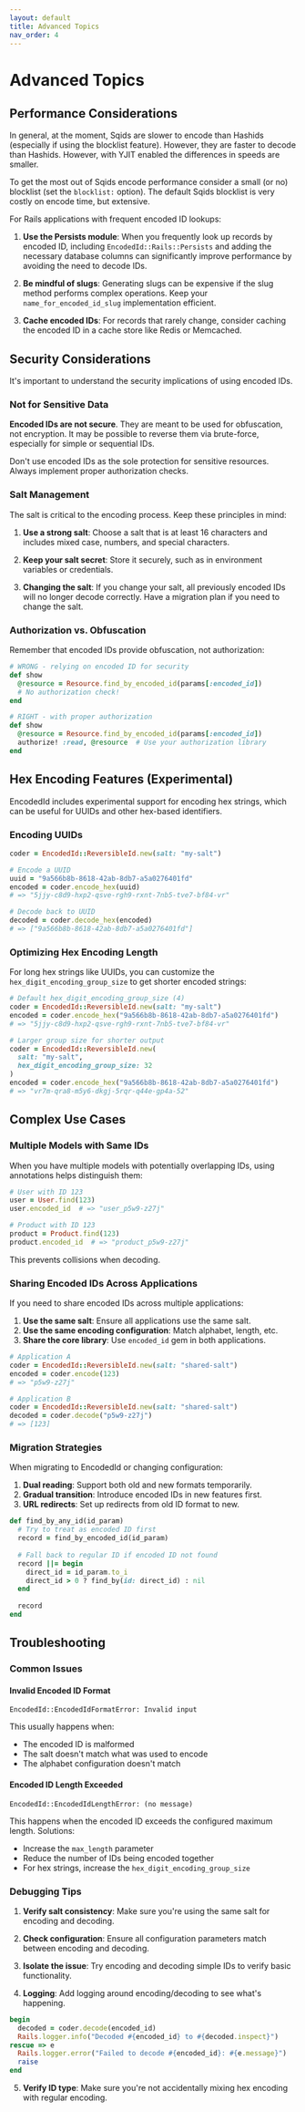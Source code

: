 ```yaml
---
layout: default
title: Advanced Topics
nav_order: 4
---
```


# Advanced Topics

## Performance Considerations

In general, at the moment, Sqids are slower to encode than Hashids (especially if using the blocklist feature). However, they are faster to decode than Hashids. However, with YJIT enabled the differences in speeds are smaller.

To get the most out of Sqids encode performance consider a small (or no) blocklist (set the `blocklist:` option). The default Sqids blocklist is very costly on encode time, but extensive.

For Rails applications with frequent encoded ID lookups:

1. **Use the Persists module**: When you frequently look up records by encoded ID, including `EncodedId::Rails::Persists` and adding the necessary database columns can significantly improve performance by avoiding the need to decode IDs.

2. **Be mindful of slugs**: Generating slugs can be expensive if the slug method performs complex operations. Keep your `name_for_encoded_id_slug` implementation efficient.

3. **Cache encoded IDs**: For records that rarely change, consider caching the encoded ID in a cache store like Redis or Memcached.

## Security Considerations

It's important to understand the security implications of using encoded IDs.

### Not for Sensitive Data

**Encoded IDs are not secure**. They are meant to be used for obfuscation, not encryption. It may be possible to reverse them via brute-force, especially for simple or sequential IDs.

Don't use encoded IDs as the sole protection for sensitive resources. Always implement proper authorization checks.

### Salt Management

The salt is critical to the encoding process. Keep these principles in mind:

1. **Use a strong salt**: Choose a salt that is at least 16 characters and includes mixed case, numbers, and special characters.

2. **Keep your salt secret**: Store it securely, such as in environment variables or credentials.

3. **Changing the salt**: If you change your salt, all previously encoded IDs will no longer decode correctly. Have a migration plan if you need to change the salt.

### Authorization vs. Obfuscation

Remember that encoded IDs provide obfuscation, not authorization:

```ruby
# WRONG - relying on encoded ID for security
def show
  @resource = Resource.find_by_encoded_id(params[:encoded_id])
  # No authorization check!
end

# RIGHT - with proper authorization
def show
  @resource = Resource.find_by_encoded_id(params[:encoded_id])
  authorize! :read, @resource  # Use your authorization library
end
```

## Hex Encoding Features (Experimental)

EncodedId includes experimental support for encoding hex strings, which can be useful for UUIDs and other hex-based identifiers.

### Encoding UUIDs

```ruby
coder = EncodedId::ReversibleId.new(salt: "my-salt")

# Encode a UUID
uuid = "9a566b8b-8618-42ab-8db7-a5a0276401fd"
encoded = coder.encode_hex(uuid)
# => "5jjy-c8d9-hxp2-qsve-rgh9-rxnt-7nb5-tve7-bf84-vr"

# Decode back to UUID
decoded = coder.decode_hex(encoded)
# => ["9a566b8b-8618-42ab-8db7-a5a0276401fd"]
```

### Optimizing Hex Encoding Length

For long hex strings like UUIDs, you can customize the `hex_digit_encoding_group_size` to get shorter encoded strings:

```ruby
# Default hex_digit_encoding_group_size (4)
coder = EncodedId::ReversibleId.new(salt: "my-salt")
encoded = coder.encode_hex("9a566b8b-8618-42ab-8db7-a5a0276401fd")
# => "5jjy-c8d9-hxp2-qsve-rgh9-rxnt-7nb5-tve7-bf84-vr"

# Larger group size for shorter output
coder = EncodedId::ReversibleId.new(
  salt: "my-salt", 
  hex_digit_encoding_group_size: 32
)
encoded = coder.encode_hex("9a566b8b-8618-42ab-8db7-a5a0276401fd")
# => "vr7m-qra8-m5y6-dkgj-5rqr-q44e-gp4a-52"
```

## Complex Use Cases

### Multiple Models with Same IDs

When you have multiple models with potentially overlapping IDs, using annotations helps distinguish them:

```ruby
# User with ID 123
user = User.find(123)
user.encoded_id  # => "user_p5w9-z27j"

# Product with ID 123
product = Product.find(123)
product.encoded_id  # => "product_p5w9-z27j"
```

This prevents collisions when decoding.

### Sharing Encoded IDs Across Applications

If you need to share encoded IDs across multiple applications:

1. **Use the same salt**: Ensure all applications use the same salt.
2. **Use the same encoding configuration**: Match alphabet, length, etc.
3. **Share the core library**: Use `encoded_id` gem in both applications.

```ruby
# Application A
coder = EncodedId::ReversibleId.new(salt: "shared-salt")
encoded = coder.encode(123)
# => "p5w9-z27j"

# Application B
coder = EncodedId::ReversibleId.new(salt: "shared-salt")
decoded = coder.decode("p5w9-z27j")
# => [123]
```

### Migration Strategies

When migrating to EncodedId or changing configuration:

1. **Dual reading**: Support both old and new formats temporarily.
2. **Gradual transition**: Introduce encoded IDs in new features first.
3. **URL redirects**: Set up redirects from old ID format to new.

```ruby
def find_by_any_id(id_param)
  # Try to treat as encoded ID first
  record = find_by_encoded_id(id_param)
  
  # Fall back to regular ID if encoded ID not found
  record ||= begin
    direct_id = id_param.to_i
    direct_id > 0 ? find_by(id: direct_id) : nil
  end
  
  record
end
```

## Troubleshooting

### Common Issues

#### Invalid Encoded ID Format

```
EncodedId::EncodedIdFormatError: Invalid input
```

This usually happens when:
- The encoded ID is malformed
- The salt doesn't match what was used to encode
- The alphabet configuration doesn't match

#### Encoded ID Length Exceeded

```
EncodedId::EncodedIdLengthError: (no message)
```

This happens when the encoded ID exceeds the configured maximum length. Solutions:
- Increase the `max_length` parameter
- Reduce the number of IDs being encoded together
- For hex strings, increase the `hex_digit_encoding_group_size`

### Debugging Tips

1. **Verify salt consistency**: Make sure you're using the same salt for encoding and decoding.

2. **Check configuration**: Ensure all configuration parameters match between encoding and decoding.

3. **Isolate the issue**: Try encoding and decoding simple IDs to verify basic functionality.

4. **Logging**: Add logging around encoding/decoding to see what's happening.

```ruby
begin
  decoded = coder.decode(encoded_id)
  Rails.logger.info("Decoded #{encoded_id} to #{decoded.inspect}")
rescue => e
  Rails.logger.error("Failed to decode #{encoded_id}: #{e.message}")
  raise
end
```

5. **Verify ID type**: Make sure you're not accidentally mixing hex encoding with regular encoding.